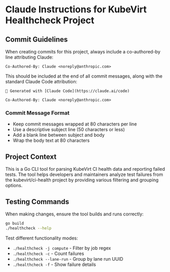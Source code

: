 # Claude Instructions for KubeVirt Healthcheck Project

## Commit Guidelines

When creating commits for this project, always include a co-authored-by line attributing Claude:

```
Co-Authored-By: Claude <noreply@anthropic.com>
```

This should be included at the end of all commit messages, along with the standard Claude Code attribution:

```
🤖 Generated with [Claude Code](https://claude.ai/code)

Co-Authored-By: Claude <noreply@anthropic.com>
```

### Commit Message Format

- Keep commit messages wrapped at 80 characters per line
- Use a descriptive subject line (50 characters or less)
- Add a blank line between subject and body
- Wrap the body text at 80 characters

## Project Context

This is a Go CLI tool for parsing KubeVirt CI health data and reporting failed tests. The tool helps developers and maintainers analyze test failures from the kubevirt/ci-health project by providing various filtering and grouping options.

## Testing Commands

When making changes, ensure the tool builds and runs correctly:

```bash
go build
./healthcheck --help
```

Test different functionality modes:
- `./healthcheck -j compute` - Filter by job regex
- `./healthcheck -c` - Count failures
- `./healthcheck --lane-run` - Group by lane run UUID
- `./healthcheck -f` - Show failure details